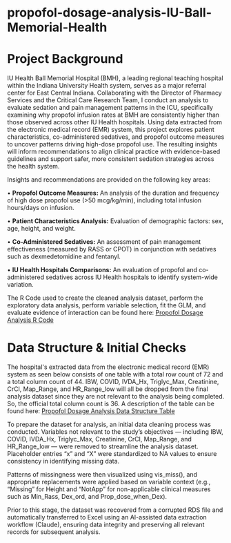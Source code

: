 # propofol-dosage-analysis-IU-Ball-Memorial-Health

# Project Background
IU Health Ball Memorial Hospital (BMH), a leading regional teaching hospital within the Indiana University Health system, serves as a major referral center for East Central Indiana. Collaborating with the Director of Pharmacy Services and the Critical Care Research Team, I conduct an analysis to evaluate sedation and pain management patterns in the ICU, specifically examining why propofol infusion rates at BMH are consistently higher than those observed across other IU Health hospitals. Using data extracted from the electronic medical record (EMR) system, this project explores patient characteristics, co-administered sedatives, and propofol outcome measures to uncover patterns driving high-dose propofol use. The resulting insights will inform recommendations to align clinical practice with evidence-based guidelines and support safer, more consistent sedation strategies across the health system.

Insights and recommendations are provided on the following key areas:

•	**Propofol Outcome Measures:** An analysis of the duration and frequency of high dose propofol use (>50 mcg/kg/min), including total infusion hours/days on infusion.

•	**Patient Characteristics Analysis:** Evaluation of demographic factors: sex, age, height, and weight.

•	**Co-Administered Sedatives:** An assessment of pain management effectiveness (measured by RASS or CPOT) in conjunction with sedatives such as dexmedetomidine and fentanyl.

•	**IU Health Hospitals Comparisons:** An evaluation of propofol and co-administered sedatives across IU Health hospitals to identify system-wide variation.


The R Code used to create the cleaned analysis dataset, perform the exploratory data analysis, perform variable selection, fit the GLM, and evaluate evidence of interaction can be found here: [Propofol Dosage Analysis R Code](https://github.com/jasminsc16/propofol-dosage-analysis-IU-Health-Ball-Memorial-Hospital/blob/main/Propofol%20Dosage%20Analysis%20IU%20Health%20Ball%20Memorial%20Hospital.Rmd)



# Data Structure & Initial Checks

The hospital's extracted data from the electronic medical record (EMR) system as seen below consists of one table with a total row count of 72 and a total column count of 44. IBW, COVID, IVDA_Hx, Triglyc_Max, Creatinine, CrCl, Map_Range, and HR_Range_low will all be dropped from the final analysis dataset since they are not relevant to the analysis being completed. So, the official total column count is 36. A description of the table can be found here: [Propofol Dosage Analysis Data Structure Table](https://github.com/jasminsc16/propofol-dosage-analysis-IU-Health-Ball-Memorial-Hospital/blob/main/Propofol%20Project_Data%20Structure%20Table.jpeg)

To prepare the dataset for analysis, an initial data cleaning process was conducted. Variables not relevant to the study’s objectives — including IBW, COVID, IVDA_Hx, Triglyc_Max, Creatinine, CrCl, Map_Range, and HR_Range_low — were removed to streamline the analysis dataset. Placeholder entries “x” and “X” were standardized to NA values to ensure consistency in identifying missing data.

Patterns of missingness were then visualized using vis_miss(), and appropriate replacements were applied based on variable context (e.g., “Missing” for Height and “NotApp” for non-applicable clinical measures such as Min_Rass, Dex_ord, and Prop_dose_when_Dex).

Prior to this stage, the dataset was recovered from a corrupted RDS file and automatically transferred to Excel using an AI-assisted data extraction workflow (Claude), ensuring data integrity and preserving all relevant records for subsequent analysis.

